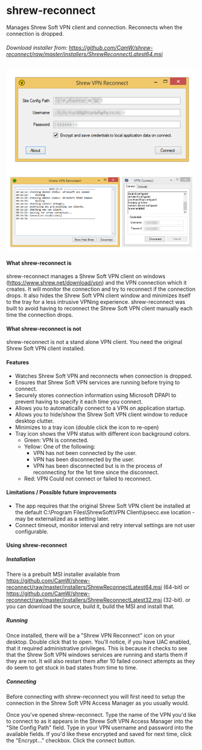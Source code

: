 # shrew-reconnect
Manages Shrew Soft VPN client and connection. Reconnects when the connection is dropped.
###### Download installer from: https://github.com/CamW/shrew-reconnect/raw/master/installers/ShrewReconnectLatest64.msi

![](https://raw.githubusercontent.com/CamW/shrew-reconnect/master/documentation/images/open.png)
![](https://raw.githubusercontent.com/CamW/shrew-reconnect/master/documentation/images/connected.PNG)

#### What shrew-reconnect is
shrew-reconnect manages a Shrew Soft VPN client on windows (https://www.shrew.net/download/vpn) and the VPN connection which it creates. It will monitor the connection and try to reconnect if the connection drops. It also hides the Shrew Soft VPN client window and minimizes itself to the tray for a less intrusive VPNing experience. shrew-reconnect was built to avoid having to reconnect the Shrew Soft VPN client manually each time the connection drops.

#### What shrew-reconnect is not
shrew-reconnect is not a stand alone VPN client. You need the original Shrew Soft VPN client installed.

#### Features
* Watches Shrew Soft VPN and reconnects when connection is dropped.
* Ensures that Shrew Soft VPN services are running before trying to connect.
* Securely stores connection information using Microsoft DPAPI to prevent having to specify it each time you connect.
* Allows you to automatically connect to a VPN on application startup.
* Allows you to hide/show the Shrew Soft VPN client window to reduce desktop clutter.
* Minimizes to a tray icon (double click the icon to re-open)
* Tray icon shows the VPN status with different icon background colors.
    * Green: VPN is connected.
    * Yellow: One of the following:
      * VPN has not been connected by the user.
      * VPN has been disconnected by the user.
      * VPN has been disconnected but is in the process of reconnecting for the 1st time since the disconnect.
    * Red: VPN Could not connect or failed to reconnect.

#### Limitations / Possible future improvements
* The app requires that the original Shrew Soft VPN client be installed at the default C:\Program Files\ShrewSoft\VPN Client\ipsecc.exe location - may be externalized as a setting later.
* Connect timeout, monitor interval and retry interval settings are not user configurable.

#### Using shrew-reconnect
##### Installation
There is a prebuilt MSI installer available from https://github.com/CamW/shrew-reconnect/raw/master/installers/ShrewReconnectLatest64.msi (64-bit) or https://github.com/CamW/shrew-reconnect/raw/master/installers/ShrewReconnectLatest32.msi (32-bit). or you can download the source, build it, build the MSI and install that.

##### Running
Once installed, there will be a "Shrew VPN Reconnect" icon on your desktop. Double click that to open. You'll notice, if you have UAC enabled, that it required administrative privileges. This is because it checks to see that the Shrew Soft VPN windows services are running and starts them if they are not. It will also restart them after 10 failed connect attempts as they do seem to get stuck in bad states from time to time.

##### Connecting
Before connecting with shrew-reconnect you will first need to setup the connection in the Shrew Soft VPN Access Manager as you usually would.

Once you've opened shrew-reconnect. Type the name of the VPN you'd like to connect to as it appears in the Shrew Soft VPN Access Manager into the "Site Config Path" field. Type in your VPN username and password into the available fields. If you'd like these encrypted and saved for next time, click the "Encrypt..." checkbox.
Click the connect button.
